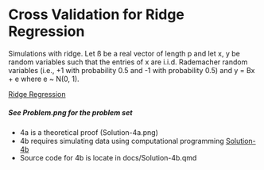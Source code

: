 # Cross Validation for Ridge Regression

Simulations with ridge. Let ß be a real vector of length p and let x, y be random variables such that the entries of x are i.i.d. Rademacher random variables (i.e., +1 with probability 0.5 and -1 with probability 0.5) and y = Bx + e where e ~ N(0, 1).

[Ridge Regression](https://online.stat.psu.edu/stat857/node/155/)

##### See Problem.png for the problem set

  -  4a is a theoretical proof (Solution-4a.png)
  -  4b requires simulating data using computational programming [Solution-4b](insert_link_here)
  -  Source code for 4b is locate in docs/Solution-4b.qmd